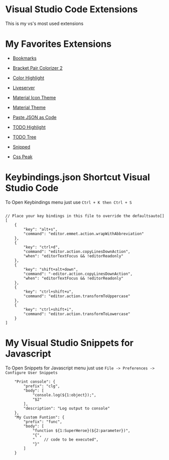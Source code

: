 # Visual Studio Code Extensions
This is my vs's most used extensions

# My Favorites Extensions

* [Bookmarks](https://marketplace.visualstudio.com/items?itemName=alefragnani.Bookmarks)

* [Bracket Pair Colorizer 2](https://marketplace.visualstudio.com/items?itemName=CoenraadS.bracket-pair-colorizer-2)

* [Color Highlight](https://marketplace.visualstudio.com/items?itemName=naumovs.color-highlight)

* [Liveserver](https://marketplace.visualstudio.com/items?itemName=ritwickdey.LiveServer)

* [Material Icon Theme](https://marketplace.visualstudio.com/items?itemName=PKief.material-icon-theme)

* [Material Theme](https://marketplace.visualstudio.com/items?itemName=Equinusocio.vsc-material-theme)

* [Paste JSON as Code](https://marketplace.visualstudio.com/items?itemName=quicktype.quicktype)

* [TODO Highlight](https://marketplace.visualstudio.com/items?itemName=wayou.vscode-todo-highlight)

* [TODO Tree](https://marketplace.visualstudio.com/items?itemName=Gruntfuggly.todo-tree)

* [Snipped](https://marketplace.visualstudio.com/items?itemName=JeffersonLicet.snipped)

* [Css Peak](https://marketplace.visualstudio.com/items?itemName=pranaygp.vscode-css-peek)


# Keybindings.json Shortcut Visual Studio Code
To Open Keybindings menu just use ```Ctrl + K then Ctrl + S```

```

// Place your key bindings in this file to override the defaultsauto[]
[
    {
        "key": "alt+s",
        "command": "editor.emmet.action.wrapWithAbbreviation"
    },
    {
        "key": "ctrl+d",
        "command": "editor.action.copyLinesDownAction",
        "when": "editorTextFocus && !editorReadonly"
    },
    {
        "key": "shift+alt+down",
        "command": "-editor.action.copyLinesDownAction",
        "when": "editorTextFocus && !editorReadonly"
    },
    {
        "key": "ctrl+shift+u",
        "command": "editor.action.transformToUppercase"
    },
    {
        "key": "ctrl+shift+i",
        "command": "editor.action.transformToLowercase"
    }
]
```


# My Visual Studio Snippets for Javascript
To Open Snippets for Javascript menu just use ```File -> Preferences -> Configure User Snippets```
```
	"Print console": {
		"prefix": "clg",
		"body": [
			"console.log(${1:object});",
			"$2"
		],
		"description": "Log output to console"
	},
	"My Custom Funtion": {
		"prefix": "func",
		"body": [
			"function ${1:SuperHeroe}(${2:parameter})",
			"{",
			"    // code to be executed",
			"}"
		]
	}
```
